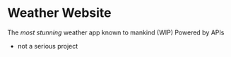 # Weather Website

The *most stunning* weather app known to mankind (WIP)
Powered by APIs

- not a serious project
